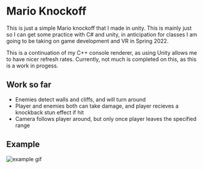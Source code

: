 # Mario Knockoff

This is just a simple Mario knockoff that I made in unity. This is mainly just so I can get some practice with C# and unity, in anticipation for classes I am going to be taking on game development and VR in Spring 2022.

This is a continuation of my C++ console renderer, as using Unity allows me to have nicer refresh rates. Currently, not much is completed on this, as this is a work in progess.

## Work so far

* Enemies detect walls and cliffs, and will turn around
* Player and enemies both can take damage, and player recieves a knockback stun effect if hit
* Camera follows player around, but only once player leaves the specified range

## Example

![example gif](./example.gif "Example of Program Running")

